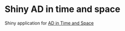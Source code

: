 # Shiny AD in time and space
Shiny application for [AD in Time and Space](https://www.jidonline.org/article/S0022-202X(22)02657-4/fulltext)
